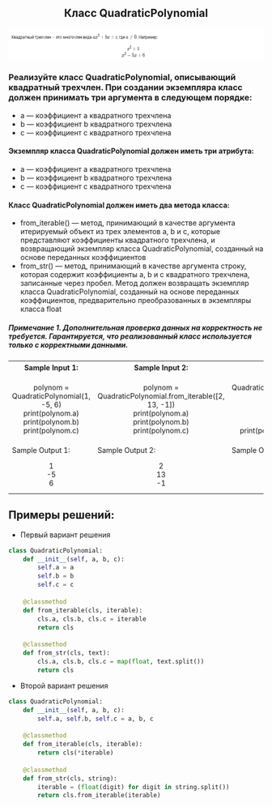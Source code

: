 <h2 style="text-align:center">Класс QuadraticPolynomial</h2>

<div>
<img align="center" src="https://github.com/kolesnikovvitaliy/pokolenie_python_oop/blob/main/4_Атрибуты_свойства_и_методы/4_7_Декораторы_@classmethod_и_@staticmethod/4_7_13_Класс_QuadraticPolynomial/img/task.png" title="Git" **alt="Git">
​</div>


### Реализуйте класс QuadraticPolynomial, описывающий квадратный трехчлен. При создании экземпляра класс должен принимать три аргумента в следующем порядке:
* a — коэффициент a квадратного трехчлена
* b — коэффициент b квадратного трехчлена
* c — коэффициент c квадратного трехчлена
#### Экземпляр класса QuadraticPolynomial должен иметь три атрибута:
* a — коэффициент a квадратного трехчлена
* b — коэффициент b квадратного трехчлена
* c — коэффициент c квадратного трехчлена
#### Класс QuadraticPolynomial должен иметь два метода класса:
* from_iterable() — метод, принимающий в качестве аргумента итерируемый объект из трех элементов a, b и c, которые представляют коэффициенты квадратного трехчлена, и возвращающий экземпляр класса QuadraticPolynomial, созданный на основе переданных коэффициентов
* from_str() — метод, принимающий в качестве аргумента строку, которая содержит коэффициенты a, b и c квадратного трехчлена, записанные через пробел. Метод должен возвращать экземпляр класса QuadraticPolynomial, созданный на основе переданных коэффициентов, предварительно преобразованных в экземпляры класса float 

##### Примечание 1. Дополнительная проверка данных на корректность не требуется. Гарантируется, что реализованный класс используется только с корректными данными.

<table align="center">
  <tbody>
    <tr>
      <th>Sample Input 1: </th>
      <th>Sample Input 2: </th>
      <th>Sample Input 3: </th>
    </tr>
    <tr>
      <td align="center">polynom = QuadraticPolynomial(1, -5, 6)<br>
                          print(polynom.a)<br>
                          print(polynom.b)<br>
                          print(polynom.c)<br></td>
      <td align="center">polynom = QuadraticPolynomial.from_iterable([2, 13, -1])<br>
                          print(polynom.a)<br>
                          print(polynom.b)<br>
                          print(polynom.c)<br></td>
      <td align="center">polynom = QuadraticPolynomial.from_str('-1.5 4 14.8')<br>
                        print(polynom.a)<br>
                        print(polynom.b)<br>
                        print(polynom.c)<br>
                        print(polynom.a + polynom.b + polynom.c)<br></td>
    </tr>
    <tr>
      <td>Sample Output 1:</td>
      <td>Sample Output 2:</td>
      <td>Sample Output 3:</td>
      </tr>
    <tr>
      <td align="center">
                        1<br>
                        -5<br>
                        6<br>
      </td>
      <td align="center">
                        2<br>
                        13<br>
                        -1<br>
      </td>
      <td align="center">
                        -1.5<br>
                        4.0<br>
                        14.8<br>
                        17.3<br>
      </td>
    </tr>
  </tbody>
</table>



## Примеры решений:
* Первый вариант решения
```python
class QuadraticPolynomial:
    def __init__(self, a, b, c):
        self.a = a
        self.b = b
        self.c = c

    @classmethod
    def from_iterable(cls, iterable):
        cls.a, cls.b, cls.c = iterable
        return cls

    @classmethod
    def from_str(cls, text):
        cls.a, cls.b, cls.c = map(float, text.split())
        return cls
```
* Второй вариант решения

```python
class QuadraticPolynomial:
    def __init__(self, a, b, c):
        self.a, self.b, self.c = a, b, c

    @classmethod
    def from_iterable(cls, iterable):
        return cls(*iterable)

    @classmethod
    def from_str(cls, string):
        iterable = (float(digit) for digit in string.split())
        return cls.from_iterable(iterable)
```


